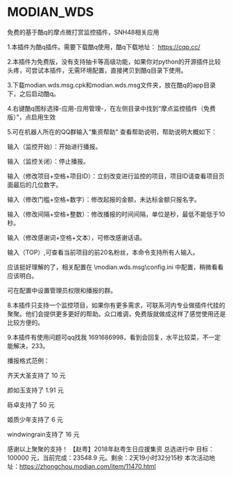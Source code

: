 # MODIAN_WDS
免费的基于酷q的摩点微打赏监控插件，SNH48相关应用

1.本插件为酷q插件。需要下载酷q使用，酷q下载地址：
https://cqp.cc/

2.本插件为免费版，没有支持抽卡等高级功能，如果你对python的开源插件比较头疼，可尝试本插件，无需环境配置，直接拷贝到酷q目录下使用。

3.下载modian.wds.msg.cpk和modian.wds.msg文件夹，放在酷q的app目录下，之后启动酷q。

4.右键酷q图标选择-应用-应用管理-，在左侧目录中找到“摩点监控插件（免费版）”，点启用生效

5.可在机器人所在的QQ群输入“集资帮助” 查看帮助说明，帮助说明大概如下：

输入（监控开始）：开始进行播报。

输入（监控关闭）：停止播报。

输入（修改项目+空格+项目ID）：立刻改变进行监控的项目，项目ID请查看项目页面最后的几位数字。

输入（修改门槛+空格+数字）：修改起报的金额，未达标金额只报名字。

输入（修改间隔+空格+整数）：修改播报的时间间隔，单位是秒，最低不能低于10秒。

输入（修改感谢词+空格+文本），可修改感谢话语。

输入（TOP）,可查看当前项目的前20名粉丝，本命令支持所有人输入。

应该挺好理解的了，相关配置在 \modian.wds.msg\config.ini 中配置，稍微看看应该明白。

可在配置中设置管理员权限和播报的群。

8.本插件只支持一个监控项目，如果你有更多需求，可联系河内专业做插件代挂的聚聚。他们会提供更多更好的帮助。众口难调，免费版就做成这样了感觉使用还是比较方便的。

9.本插件有使用问题可qq找我 1691686998，看到会回复，水平比较菜，不一定能解决，233。



播报格式范例：

齐天大圣支持了 10 元

颜如玉支持了 1.91 元

砾卓支持了 50 元

姬质少年支持了 6 元

windwingrain支持了 16 元

感谢以上聚聚的支持！
【赵粤】2018年赵粤生日应援集资 总选进行中 目标： 100000 元，当前完成：23548.9 元。剩余：2天19小时32分15秒
 本次活动地址：https://zhongchou.modian.com/item/11470.html
